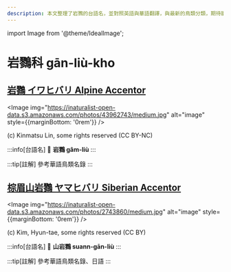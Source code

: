 ```yaml
---
description: 本文整理了岩鷚的台語名，並對照英語與華語翻譯，與最新的鳥類分類，期待能夠供未來的台語鳥類圖鑑當作參考
---
```


import Image from '@theme/IdealImage';

# 岩鷚科 gān-liù-kho

## [岩鷚 イワヒバリ Alpine Accentor](https://ebird.org/species/alpacc1)

<Image img="https://inaturalist-open-data.s3.amazonaws.com/photos/43962743/medium.jpg" alt="image" style={{marginBottom: '0rem'}} />

<p className="image-caption">
(c) Kinmatsu Lin, some rights reserved (CC BY-NC)
</p>

:::info[台語名]
🎯 **岩鷚 gâm-liù**
:::

:::tip[註解]
參考華語鳥類名錄
:::

## [棕眉山岩鷚 ヤマヒバリ Siberian Accentor](https://ebird.org/species/sibacc)

<Image img="https://inaturalist-open-data.s3.amazonaws.com/photos/2743860/medium.jpg" alt="image" style={{marginBottom: '0rem'}} />

<p className="image-caption">
(c) Kim, Hyun-tae, some rights reserved (CC BY)
</p>

:::info[台語名]
🎯 **山岩鷚 suann-gān-liù**
:::

:::tip[註解]
參考華語鳥類名錄、日語
:::
